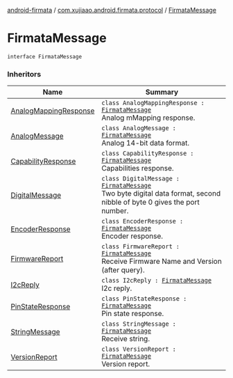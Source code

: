 [android-firmata](../index.md) / [com.xujiaao.android.firmata.protocol](index.md) / [FirmataMessage](./-firmata-message.md)

# FirmataMessage

`interface FirmataMessage`

### Inheritors

| Name | Summary |
|---|---|
| [AnalogMappingResponse](../com.xujiaao.android.firmata.protocol.feature/-analog-mapping-response/index.md) | `class AnalogMappingResponse : `[`FirmataMessage`](./-firmata-message.md)<br>Analog mMapping response. |
| [AnalogMessage](../com.xujiaao.android.firmata.protocol.feature/-analog-message/index.md) | `class AnalogMessage : `[`FirmataMessage`](./-firmata-message.md)<br>Analog 14-bit data format. |
| [CapabilityResponse](../com.xujiaao.android.firmata.protocol.feature/-capability-response/index.md) | `class CapabilityResponse : `[`FirmataMessage`](./-firmata-message.md)<br>Capabilities response. |
| [DigitalMessage](../com.xujiaao.android.firmata.protocol.feature/-digital-message/index.md) | `class DigitalMessage : `[`FirmataMessage`](./-firmata-message.md)<br>Two byte digital data format, second nibble of byte 0 gives the port number. |
| [EncoderResponse](../com.xujiaao.android.firmata.protocol.feature/-encoder-response/index.md) | `class EncoderResponse : `[`FirmataMessage`](./-firmata-message.md)<br>Encoder response. |
| [FirmwareReport](../com.xujiaao.android.firmata.protocol.feature/-firmware-report/index.md) | `class FirmwareReport : `[`FirmataMessage`](./-firmata-message.md)<br>Receive Firmware Name and Version (after query). |
| [I2cReply](../com.xujiaao.android.firmata.protocol.feature/-i2c-reply/index.md) | `class I2cReply : `[`FirmataMessage`](./-firmata-message.md)<br>I2c reply. |
| [PinStateResponse](../com.xujiaao.android.firmata.protocol.feature/-pin-state-response/index.md) | `class PinStateResponse : `[`FirmataMessage`](./-firmata-message.md)<br>Pin state response. |
| [StringMessage](../com.xujiaao.android.firmata.protocol.feature/-string-message/index.md) | `class StringMessage : `[`FirmataMessage`](./-firmata-message.md)<br>Receive string. |
| [VersionReport](../com.xujiaao.android.firmata.protocol.feature/-version-report/index.md) | `class VersionReport : `[`FirmataMessage`](./-firmata-message.md)<br>Version report. |

